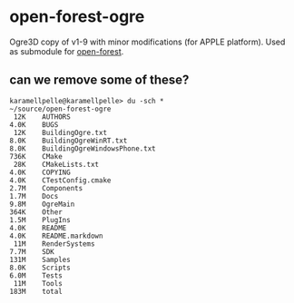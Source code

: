 # open-forest-ogre

Ogre3D copy of v1-9 with minor modifications (for APPLE platform). 
Used as submodule for [open-forest](https://github.com/karamellpelle/open-forest).


## can we remove some of these?

    karamellpelle@karamellpelle> du -sch *                                                                                                                     ~/source/open-forest-ogre
     12K	AUTHORS
    4.0K	BUGS
     12K	BuildingOgre.txt
    8.0K	BuildingOgreWinRT.txt
    8.0K	BuildingOgreWindowsPhone.txt
    736K	CMake
     28K	CMakeLists.txt
    4.0K	COPYING
    4.0K	CTestConfig.cmake
    2.7M	Components
    1.7M	Docs
    9.8M	OgreMain
    364K	Other
    1.5M	PlugIns
    4.0K	README
    4.0K	README.markdown
     11M	RenderSystems
    7.7M	SDK
    131M	Samples
    8.0K	Scripts
    6.0M	Tests
     11M	Tools
    183M	total


